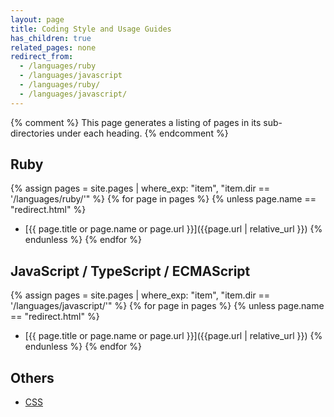 ```yaml
---
layout: page
title: Coding Style and Usage Guides
has_children: true
related_pages: none
redirect_from:
  - /languages/ruby
  - /languages/javascript
  - /languages/ruby/
  - /languages/javascript/
---
```


{% comment %}
This page generates a listing of pages in its sub-directories under each heading.
{% endcomment %}

## Ruby

{% assign pages = site.pages | where_exp: "item", "item.dir == '/languages/ruby/'" %}
{% for page in pages %}
  {% unless page.name == "redirect.html" %}
- [{{ page.title or page.name or page.url }}]({{page.url | relative_url }})
  {% endunless %}
{% endfor %}

## JavaScript / TypeScript / ECMAScript
{% assign pages = site.pages | where_exp: "item", "item.dir == '/languages/javascript/'" %}
{% for page in pages %}
  {% unless page.name == "redirect.html" %}
- [{{ page.title or page.name or page.url }}]({{page.url | relative_url }})
  {% endunless %}
{% endfor %}

## Others

- [CSS](css)
